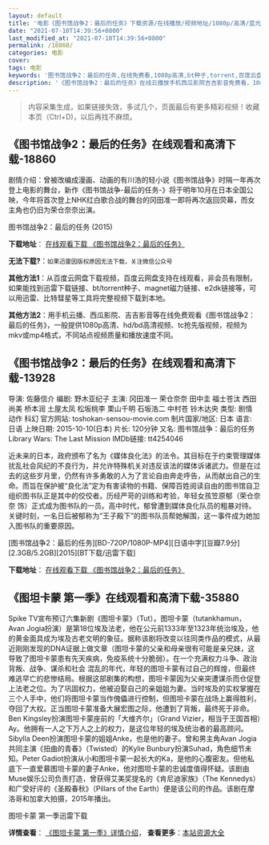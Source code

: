 ```yaml
---
layout: default
title: '电影《图书馆战争2：最后的任务》下载资源/在线播放/视频地址/1080p/高清/蓝光'
date: "2021-07-10T14:39:56+0800"
last_modified_at: "2021-07-10T14:39:56+0800"
permalink: /18860/
categories: 电影
cover:
tags: 电影
keywords: '图书馆战争2：最后的任务,在线免费看,1080p高清,bt种子,torrent,百度云盘,magnet,磁力链,迅雷下载资源'
description: '《图书馆战争2：最后的任务》在线云播放手机西瓜影院吉吉影音免费看，1080p高清bd/hd未删减完整版和tc抢先枪版，mkv/mp4格式，附带bt/torrent种子、magnet/磁力链、百度云盘、网盘资源迅雷下载链接'
---
```


>内容采集生成，如果链接失效，多试几个，页面最后有更多精彩视频！收藏本页（Ctrl+D)，以后再找不麻烦。


## 《图书馆战争2：最后的任务》在线观看和高清下载-18860

剧情介绍：曾被改编成漫画、动画的有川浩的轻小说《图书馆战争》时隔一年再次登上电影的舞台，新作《图书馆战争-最后的任务-》将于明年10月在日本全国公映，今年将首次登上NHK红白歌合战的舞台的冈田准一即将再次返回荧幕，而女主角也仍旧为荣仓奈奈出演。


图书馆战争2：最后的任务 (2015)

**下载地址**： [在线观看下载 《图书馆战争2：最后的任务》](https://www.btbtdy.me/btdy/dy2690.html) 


**无法下载?**：`如果迅雷因版权原因无法下载，关注微信公众号 `

**其他方法1**：从百度云网盘下载视频，百度云网盘支持在线观看，非会员有限制，如果能找到迅雷下载链接、bt/torrent种子、magnet磁力链接、e2dk链接等，可以用迅雷、比特彗星等工具将完整视频下载到本地。

**其他方法2**：用手机云播、西瓜影院、吉吉影音等在线免费观看《图书馆战争2：最后的任务》，一般提供1080p高清、hd/bd高清视频、tc抢先版视频，视频为mkv或mp4格式，不同站点视频质量和播放速度不同。


## 《图书馆战争2：最后的任务》在线观看和高清下载-13928

导演: 佐藤信介 编剧: 野木亚纪子 主演: 冈田准一 荣仓奈奈 田中圭 福士苍汰 西田尚美 桥本润 土屋太凤 松坂桃李 栗山千明 石坂浩二 中村苍 铃木达央 类型: 剧情 动作 科幻 官方网站: toshokan-sensou-movie.com 制片国家/地区: 日本 语言: 日语 上映日期: 2015-10-10(日本) 片长: 120分钟 又名: 图书馆战争：最后的任务 Library Wars: The Last Mission IMDb链接: tt4254046

近未来的日本，政府颁布了名为《媒体良化法》的法令。其目标在于约束管理媒体扰乱社会风纪的不良行为，并允许特殊机关对违反该法的媒体诉诸武力。但是在过去的这些岁月里，仍然有许多勇敢的人为了言论自由奔走呼告，从而献出自己的生命。而旨在保护被“良化法”定为有害读物的书籍、保障百姓阅读自由的图书馆自卫组织图书队正是其中的佼佼者。历经严苛的训练和考验，年轻女孩笠原郁（荣仓奈奈 饰）正式成为图书队的一员。高中时代，郁曾遭到媒体良化队员的粗暴对待。关键时刻，一名日后被郁称为“王子殿下”的图书队员帮她解围，这一事件成为她加入图书队的重要原因。


[图书馆战争2：最后的任务][BD-720P/1080P-MP4][日语中字][豆瓣7.9分][2.3GB/5.2GB][2015][BT下载/迅雷下载]

**下载地址**： [在线观看下载 《图书馆战争2：最后的任务》](https://www.btdx8.com/torrent/library_wars_the_last_mission_2015.html) 


## 《图坦卡蒙 第一季》在线观看和高清下载-35880

Spike TV宣布预订六集新剧《图坦卡蒙》（Tut）。图坦卡蒙（tutankhamun，Avan Jogia扮演）是第18位埃及法老，他在公元前1333年至1323年统治埃及，他的黄金面具成为埃及古老文明的象征。据称该剧将改变以往同类作品的模式，从最近刚刚发现的DNA证据上做文章（图坦卡蒙的父亲和母亲很有可能是亲兄妹，这导致了图坦卡蒙患有先天疾病，免疫系统十分脆弱）。在一个充满权力斗争、政治背叛、战争、谋杀和社会 混乱的年代，年轻的图坦卡蒙有过自己的辉煌，但最终难逃早亡的悲惨结局。根据这部剧集的构想，图坦卡蒙因为父亲突遭谋杀而仓促登上法老之位。为了巩固权力，他被迫娶自己的亲姐姐为妻。当时埃及的实权掌握在三个人手中，他们将图坦卡蒙当作傀儡进行控制，但图坦卡蒙在战场上赢得胜利，夺回了大权。正当图坦卡蒙准备大展宏图之际，他遭到了背叛，最终死于非命。Ben Kingsley扮演图坦卡蒙座前的「大维齐尔」（Grand Vizier，相当于王国首相）Ay。他拥有一人之下万人之上的权力，是这位年轻的埃及统治者的最高顾问。Sibylla Deen扮演图坦卡蒙的姐姐Anke，也是他的妻子。曾和男主角Avan Jogia共同主演《扭曲的青春》（Twisted）的Kylie Bunbury扮演Suhad，角色细节未知。Peter Gadiot扮演从小和图坦卡蒙一起长大的Ka，是他的心腹密友。但他私底下一直爱慕图坦卡蒙的妻子Anke，他对图坦卡蒙的忠诚度值得怀疑。该剧由Muse娱乐公司负责打造，曾获得艾美奖提名的《肯尼迪家族》（The Kennedys）和广受好评的《圣殿春秋》（Pillars of the Earth）便是该公司的作品。该剧在摩洛哥和加拿大拍摄，2015年播出。


图坦卡蒙 第一季迅雷下载

**详情查看**： [《图坦卡蒙 第一季》详情介绍](/movie/35880/)， **查看更多**：[本站资源大全](/movie/t/all/)

